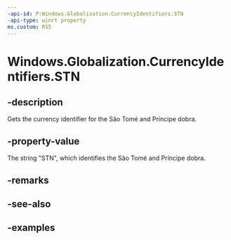```yaml
---
-api-id: P:Windows.Globalization.CurrencyIdentifiers.STN
-api-type: winrt property
ms.custom: RS5
---
```


<!-- Property syntax.
public string STN { get; }
-->

# Windows.Globalization.CurrencyIdentifiers.STN

## -description
Gets the currency identifier for the São Tomé and Príncipe dobra.

## -property-value
The string "STN", which identifies the São Tomé and Príncipe dobra.

## -remarks

## -see-also

## -examples

